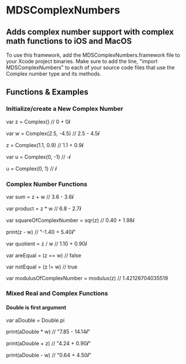 # MDSComplexNumbers
## Adds complex number support with complex math functions to iOS and MacOS
To use this framework, add the MDSComplexNumbers.framework file to your Xcode project binaries. Make sure to add the line, "import MDSComplexNumbers" to each of your source code files that use the Complex number type and its methods.

## Functions & Examples
### Initialize/create a New Complex Number
var z = Complex()     // 0 + 0𝒊

var w = Complex(2.5, -4.5)    // 2.5 - 4.5𝒊

z = Complex(1.1, 0.9)     // 1.1 + 0.9𝒊

var u = Complex(0, -1)    // -𝒊

u = Complex(0, 1)     // 𝒊

### Complex Number Functions
var sum = z + w     // 3.6 - 3.6𝒊

var product = z * w     // 6.8 - 2.7𝒊

var squareOfComplexNumber = sqr(z)    // 0.40 + 1.98𝒊

print(z - w)    // "-1.40 + 5.40𝒊"

var quotient = z / w    // 1.10 + 0.90𝒊

var areEqual = (z == w)     // false

var notEqual = (z != w)     // true

var modulusOfComplexNumber = modulus(z)     // 1.42126704035519

### Mixed Real and Complex Functions 
#### Double is first argument
var aDouble = Double.pi

print(aDouble * w)      // "7.85 - 14.14𝒊"

print(aDouble + z)      // "4.24 + 0.90𝒊"

print(aDouble - w)      // "0.64 + 4.50𝒊"
